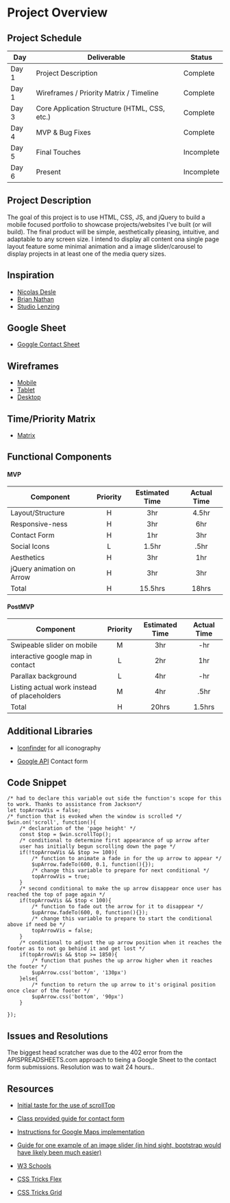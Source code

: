 # Project Overview

## Project Schedule

|  Day | Deliverable | Status
|---|---| ---|
|Day 1| Project Description | Complete
|Day 1| Wireframes / Priority Matrix / Timeline | Complete
|Day 3| Core Application Structure (HTML, CSS, etc.) | Complete
|Day 4| MVP & Bug Fixes | Complete
|Day 5| Final Touches | Incomplete
|Day 6| Present | Incomplete


## Project Description

The goal of this project is to use HTML, CSS, JS, and jQuery to build a mobile focused portfolio to showcase projects/websites I've built (or will build). The final product will be simple, aesthetically pleasing, intuitive, and adaptable to any screen size. I intend to display all content ona single page layout feature some minimal animation and a image slider/carousel to display projects in at least one of the media query sizes. 

## Inspiration

- [Nicolas Desle](https://www.nicolasdesle.be/)
- [Brian Nathan](http://www.briannathanhartwell.com/contact)
- [Studio Lenzing](https://www.studiolenzing.com/)

## Google Sheet

- [Goggle Contact Sheet](https://docs.google.com/spreadsheets/d/1HYuagmj-TDEW8Wkjps2L_PZiPThWU0pAnnV9GLcS2p4/edit?usp=sharing)

## Wireframes

- [Mobile](https://github.com/mpenajoia/PortfolioProject1/blob/main/Preproduction/MSPORTmobile.JPG)
- [Tablet](https://github.com/mpenajoia/PortfolioProject1/blob/main/Preproduction/MSPORTtablet.JPG)
- [Desktop](https://github.com/mpenajoia/PortfolioProject1/blob/main/Preproduction/MSPORTdesk.JPG)

## Time/Priority Matrix 

- [Matrix](https://github.com/mpenajoia/PortfolioProject1/blob/main/Preproduction/MSMatrix.JPG)


## Functional Components

#### MVP
| Component | Priority | Estimated Time | Actual Time |
| --- | :---: |  :---: | :---: | 
| Layout/Structure | H | 3hr | 4.5hr |
| Responsive-ness | H | 3hr | 6hr |
| Contact Form | H | 1hr | 3hr |  
| Social Icons | L | 1.5hr|  .5hr | 
| Aesthetics | H | 3hr | 1hr |
|jQuery animation on Arrow | H | 3hr | 3hr |
| Total | H | 15.5hrs| 18hrs |

#### PostMVP
| Component | Priority | Estimated Time | Actual Time |
| --- | :---: |  :---: | :---: | 
| Swipeable slider on mobile | M | 3hr | -hr |
| interactive google map in contact  | L | 2hr | 1hr |
| Parallax background | L | 4hr | -hr |
| Listing actual work instead of placeholders | M | 4hr | .5hr |
| Total | H | 20hrs| 1.5hrs |

## Additional Libraries
- [Iconfinder](http://iconfinder.com) for all iconography

- [Google API](https://lovespreadsheets.medium.com/save-web-html-form-data-to-google-sheets-47e48f7517e6) Contact form

## Code Snippet

```
/* had to declare this variable out side the function's scope for this to work. Thanks to assistance from Jackson*/
let topArrowVis = false;
/* function that is evoked when the window is scrolled */
$win.on('scroll', function(){
    /* declaration of the 'page height' */
    const $top = $win.scrollTop();
    /* conditional to determine first appearance of up arrow after 
    user has initially begun scrolling down the page */
    if(!topArrowVis && $top >= 100){
        /* function to animate a fade in for the up arrow to appear */
        $upArrow.fadeTo(600, 0.1, function(){});
        /* change this variable to prepare for next conditional */
        topArrowVis = true;
    }
    /* second conditional to make the up arrow disappear once user has reached the top of page again */
    if(topArrowVis && $top < 100){
        /* function to fade out the arrow for it to disappear */
        $upArrow.fadeTo(600, 0, function(){});
        /* change this variable to prepare to start the conditional above if need be */
        topArrowVis = false;
    }
    /* conditional to adjust the up arrow position when it reaches the footer as to not go behind it and get lost */
    if(topArrowVis && $top >= 1850){
        /* function that pushes the up arrow higher when it reaches the footer */
        $upArrow.css('bottom', '130px')
    }else{
        /* function to return the up arrow to it's original position once clear of the footer */
        $upArrow.css('bottom', '90px')
    }

});
```

## Issues and Resolutions
The biggest head scratcher was due to the 402 error from the APISPREADSHEETS.com approach to tieing a Google Sheet to the contact form submissions. Resolution was to wait 24 hours..

## Resources

- [Initial taste for the use of scrollTop](https://www.youtube.com/watch?v=nhHqiGCG10E)

- [Class provided guide for contact form](https://lovespreadsheets.medium.com/save-web-html-form-data-to-google-sheets-47e48f7517e6)

- [Instructions for Google Maps implementation](https://www.youtube.com/watch?v=9CY0V0JAgNU)

- [Guide for one example of an image slider (in hind sight, bootstrap would have likely been much easier)](https://www.youtube.com/watch?v=J2HLW4A40X8)

- [W3 Schools](http://www.w3schools.com)

- [CSS Tricks Flex](https://css-tricks.com/snippets/css/a-guide-to-flexbox/)

- [CSS Tricks Grid](https://css-tricks.com/snippets/css/complete-guide-grid/)
